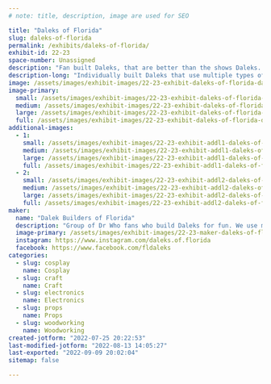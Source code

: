 ```yaml
---
# note: title, description, image are used for SEO

title: "Daleks of Florida"
slug: daleks-of-florida
permalink: /exhibits/daleks-of-florida/
exhibit-id: 22-23
space-number: Unassigned
description: "Fan built Daleks, that are better than the shows Daleks. Come ask us about our built process."
description-long: "Individually built Daleks that use multiple types of build materials and processes. Any where from wood work, electronics, paint, and fabrication of specialty parts. We are more then happy to discuss the building of these villains of Dr Who with anyone who asks. Plus we are always looking to add to our Florida Brigade.  "
image: /assets/images/exhibit-images/22-23-exhibit-daleks-of-florida-dalek-2022-large.jpg
image-primary: 
  small: /assets/images/exhibit-images/22-23-exhibit-daleks-of-florida-dalek-2022-small.jpg
  medium: /assets/images/exhibit-images/22-23-exhibit-daleks-of-florida-dalek-2022-medium.jpg
  large: /assets/images/exhibit-images/22-23-exhibit-daleks-of-florida-dalek-2022-large.jpg
  full: /assets/images/exhibit-images/22-23-exhibit-daleks-of-florida-dalek-2022-full.jpg
additional-images: 
  - 1:
    small: /assets/images/exhibit-images/22-23-exhibit-addl1-daleks-of-florida-dalek-2022a-small.jpg
    medium: /assets/images/exhibit-images/22-23-exhibit-addl1-daleks-of-florida-dalek-2022a-medium.jpg
    large: /assets/images/exhibit-images/22-23-exhibit-addl1-daleks-of-florida-dalek-2022a-large.jpg
    full: /assets/images/exhibit-images/22-23-exhibit-addl1-daleks-of-florida-dalek-2022a-full.jpg
  - 2:
    small: /assets/images/exhibit-images/22-23-exhibit-addl2-daleks-of-florida-dalek-2022b-small.jpg
    medium: /assets/images/exhibit-images/22-23-exhibit-addl2-daleks-of-florida-dalek-2022b-medium.jpg
    large: /assets/images/exhibit-images/22-23-exhibit-addl2-daleks-of-florida-dalek-2022b-large.jpg
    full: /assets/images/exhibit-images/22-23-exhibit-addl2-daleks-of-florida-dalek-2022b-full.jpg
maker: 
  name: "Dalek Builders of Florida"
  description: "Group of Dr Who fans who build Daleks for fun. We use multiple types of building materials and processes for the builds.  We love to talk to to people about our builds and hope to get more fans to build one."
  image-primary: /assets/images/exhibit-images/22-23-maker-daleks-of-florida-dalek-builders-v3-01-medium.jpg
  instagram: https://www.instagram.com/daleks.of.florida
  facebook: https://www.facebook.com/fldaleks
categories: 
  - slug: cosplay
    name: Cosplay
  - slug: craft
    name: Craft
  - slug: electronics
    name: Electronics
  - slug: props
    name: Props
  - slug: woodworking
    name: Woodworking
created-jotform: "2022-07-25 20:22:53"
last-modified-jotform: "2022-08-13 14:05:27"
last-exported: "2022-09-09 20:02:04"
sitemap: false

---
```

